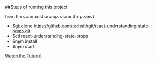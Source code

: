 
##Steps of running this project

from the command prompt clone the project

* $git clone https://github.com/techsithgit/react-understanding-state-props.git
* $cd react-understanding-state-props
* $npm install
* $npm start

[Watch the Tutorial](https://youtube.com/techsithtube).
